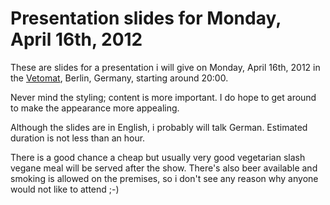 
# Presentation slides for Monday, April 16th, 2012

These are slides for a presentation i will give on Monday, April 16th, 2012 in the
[Vetomat](http://wp.vetomat.net), Berlin, Germany, starting around 20:00.

Never mind the styling; content is more important. I do hope to get around to make the appearance more
appealing.

Although the slides are in English, i probably will talk German. Estimated duration is not less than an
hour.

There is a good chance a cheap but usually very good vegetarian slash vegane meal will be served after the
show. There's also beer available and smoking is allowed on the premises, so i don't see any reason why
anyone would not like to attend ;-)

